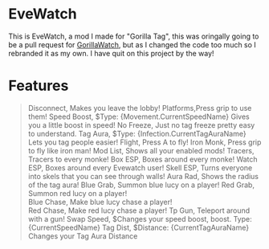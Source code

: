 # EveWatch

This is EveWatch, a mod I made for "Gorilla Tag", this was oringally going to be a pull request for [GorillaWatch](https://github.com/ArtificialGorillas/GorillaWatch), but as I changed the code too much so I rebranded it as my own. I have quit on this project by the way!

# Features
> Disconnect, Makes you leave the lobby!
> Platforms,Press grip to use them!
> Speed Boost, $Type: {Movement.CurrentSpeedName} Gives you a little boost in speed!
> No Freeze, Just no tag freeze pretty easy to understand.
> Tag Aura, $Type: {Infection.CurrentTagAuraName} Lets you tag people easier!
> Flight, Press A to fly!
> Iron Monk, Press grip to fly like iron man!
> Mod List, Shows all your enabled mods!
> Tracers, Tracers to every monke!
> Box ESP, Boxes around every monke! 
> Watch ESP, Boxes around every Evewatch user!
> Skell ESP, Turns everyone into skels that you can see through walls!
> Aura Rad, Shows the radius of the tag aura!
> Blue Grab, Summon blue lucy on a player! 
> Red Grab, Summon red lucy on a player!  
> Blue Chase, Make blue lucy chase a player!  
> Red Chase, Make red lucy chase a player!
> Tp Gun, Teleport around with a gun! 
> Swap Speed, $Changes your speed boost, boost. Type: {CurrentSpeedName} 
> Tag Dist, $Distance: {CurrentTagAuraName} Changes your Tag Aura Distance
